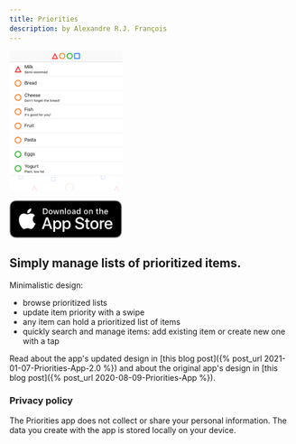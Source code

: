 ```yaml
---
title: Priorities
description: by Alexandre R.J. François
---
```


<img src="assets/images/priorities.png" alt="Priorities screenshot" width="200"/>

[<img alt="Download on the App Store" width="200" src="/assets/images/Download_on_the_App_Store_Badge_US-UK_RGB_blk_092917.svg" />](https://apps.apple.com/us/app/priorities-sorted/id1469567351)

## Simply manage lists of prioritized items.

Minimalistic design:
* browse prioritized lists
* update item priority with a swipe
* any item can hold a prioritized list of items
* quickly search and manage items: add existing item or create new one with a tap

Read about the app's updated design in [this blog post]({% post_url 2021-01-07-Priorities-App-2.0 %}) and about the original app's design in [this blog post]({% post_url 2020-08-09-Priorities-App %}).

### Privacy policy

The Priorities app does not collect or share your personal information. The data you create with the app is stored locally on your device.